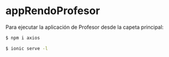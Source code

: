 # appRendoProfesor
Para ejecutar la aplicación de Profesor desde la capeta principal: 

```bash
$ npm i axios

$ ionic serve -l
```

